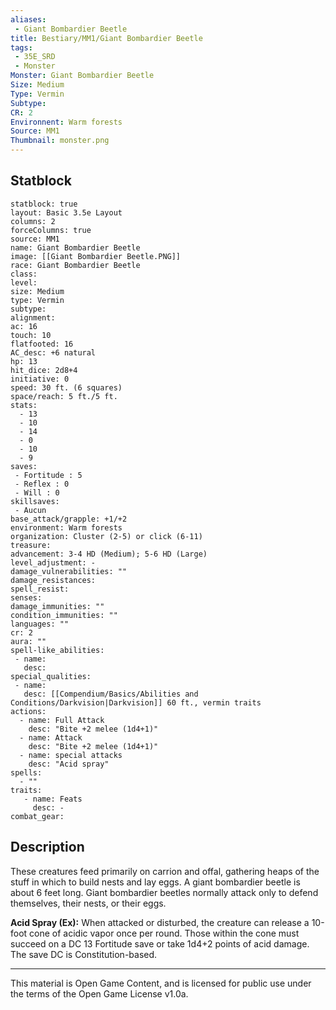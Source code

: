```yaml
---
aliases:
 - Giant Bombardier Beetle
title: Bestiary/MM1/Giant Bombardier Beetle
tags: 
 - 35E_SRD
 - Monster
Monster: Giant Bombardier Beetle
Size: Medium
Type: Vermin
Subtype: 
CR: 2
Environnent: Warm forests
Source: MM1
Thumbnail: monster.png
---
```


## Statblock

```statblock
statblock: true
layout: Basic 3.5e Layout
columns: 2
forceColumns: true
source: MM1 
name: Giant Bombardier Beetle
image: [[Giant Bombardier Beetle.PNG]]
race: Giant Bombardier Beetle
class: 
level: 
size: Medium
type: Vermin
subtype: 
alignment: 
ac: 16
touch: 10
flatfooted: 16
AC_desc: +6 natural
hp: 13
hit_dice: 2d8+4
initiative: 0
speed: 30 ft. (6 squares)
space/reach: 5 ft./5 ft.
stats:
  - 13
  - 10
  - 14
  - 0
  - 10
  - 9
saves:
 - Fortitude : 5
 - Reflex : 0
 - Will : 0
skillsaves:
 - Aucun
base_attack/grapple: +1/+2
environment: Warm forests
organization: Cluster (2-5) or click (6-11)
treasure: 
advancement: 3-4 HD (Medium); 5-6 HD (Large)
level_adjustment: -
damage_vulnerabilities: ""
damage_resistances: 
spell_resist: 
senses: 
damage_immunities: ""
condition_immunities: ""
languages: ""
cr: 2
aura: ""
spell-like_abilities:
 - name: 
   desc: 
special_qualities:
 - name:
   desc: [[Compendium/Basics/Abilities and Conditions/Darkvision|Darkvision]] 60 ft., vermin traits
actions:
  - name: Full Attack
    desc: "Bite +2 melee (1d4+1)"
  - name: Attack
    desc: "Bite +2 melee (1d4+1)"
  - name: special attacks
    desc: "Acid spray"
spells:
  - ""
traits:
   - name: Feats
     desc: -
combat_gear:  
```

## Description



These creatures feed primarily on carrion and offal, gathering heaps of the stuff in which to build nests and lay eggs. A giant bombardier beetle is about 6 feet long. Giant bombardier beetles normally attack only to defend themselves, their nests, or their eggs.


**Acid Spray (Ex):** When attacked or disturbed, the creature can release a 10-foot cone of acidic vapor once per round. Those within the cone must succeed on a DC 13 Fortitude save or take 1d4+2 points of acid damage. The save DC is Constitution-based.

---

This material is Open Game Content, and is licensed for public use under the terms of the Open Game License v1.0a.
